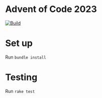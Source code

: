# Advent of Code 2023

[![Build](https://github.com/Jaxwood/aoc2023/actions/workflows/ci.yaml/badge.svg?branch=main)](https://github.com/Jaxwood/aoc2023/actions/workflows/ci.yaml)

# Set up

Run `bundle install`

# Testing

Run `rake test` 
